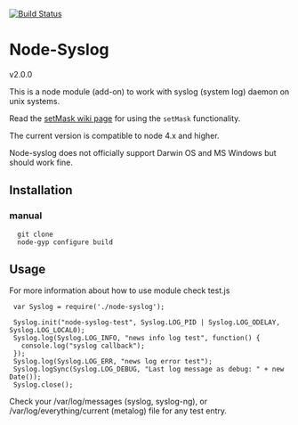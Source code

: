 [![Build Status](https://travis-ci.org/Darkemon/node-syslog.svg?branch=master)](https://travis-ci.org/Darkemon/node-syslog)

# Node-Syslog

v2.0.0

This is a node module (add-on) to work with syslog (system log) daemon on unix systems.

Read the [setMask wiki page](https://github.com/schamane/node-syslog/wiki/setMask) for using the `setMask` functionality.

The current version is compatible to node 4.x and higher.

Node-syslog does not officially support Darwin OS and MS Windows but should work fine.

## Installation

### manual

      git clone
      node-gyp configure build

## Usage

For more information about how to use module check test.js

     var Syslog = require('./node-syslog');

     Syslog.init("node-syslog-test", Syslog.LOG_PID | Syslog.LOG_ODELAY, Syslog.LOG_LOCAL0);
     Syslog.log(Syslog.LOG_INFO, "news info log test", function() {
       console.log("syslog callback");
     });
     Syslog.log(Syslog.LOG_ERR, "news log error test");
     Syslog.logSync(Syslog.LOG_DEBUG, "Last log message as debug: " + new Date());
     Syslog.close();

Check your /var/log/messages (syslog, syslog-ng), or /var/log/everything/current (metalog) file for any test entry.

